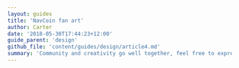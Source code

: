 ```yaml
---
layout: guides
title: 'NavCoin fan art'
author: Carter
date: '2018-05-30T17:44:23+12:00'
guide_parent: 'design'
github_file: 'content/guides/design/article4.md'
summary: 'Community and creativity go well together, feel free to express your drawing talent and show your nav artworks! You can design a mascot, illustrations, or whatever you want. Nav man created by @beekart is a perfect example of this so check it out [here]'
---
```

